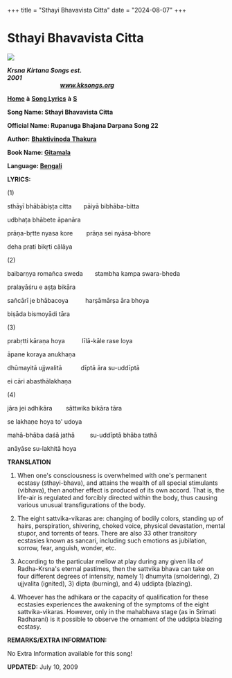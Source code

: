 +++
title = "Sthayi Bhavavista Citta"
date = "2024-08-07"
+++

# Sthayi Bhavavista Citta
**[![](http://kksongs.org/image_files/image002.jpg)](http://kksongs.org/)**

**_Krsna_** **_Kirtana Songs est. 2001_**                                                                                                                                                      **_www.kksongs.org_**

**[Home](http://kksongs.org/)** **à** **[Song Lyrics](http://kksongs.org/lyrics.html)** **à** **[S](http://kksongs.org/songs/song_s.html)**

**Song Name: Sthayi Bhavavista Citta**

**Official Name: Rupanuga Bhajana Darpana Song 22**

**Author:** [**Bhaktivinoda** **Thakura**](http://kksongs.org/authors/list/bhaktivinoda.html)

**Book Name: [Gitamala](http://kksongs.org/authors/gitamala.html)**

**Language: [Bengali](http://kksongs.org/language/list/bengali.html)**

**LYRICS:**

(1)

sthāyī bhābābiṣṭa citta       pāiyā bibhāba-bitta

udbhaṭa bhābete āpanāra

prāṇa-bṛtte nyasa kore        prāṇa sei nyāsa-bhore

deha prati bikṛti cālāya

(2)

baibarṇya romañca sweda       stambha kampa swara-bheda

pralayāśru e aṣṭa bikāra

sañcārī je bhābacoya          harṣāmārṣa āra bhoya

biṣāda bismoyādi tāra

(3)

prabṛtti kāraṇa hoya          līlā-kāle rase loya

āpane koraya anukhaṇa

dhūmayitā ujjwalitā           dīptā āra su-uddīptā

ei cāri abasthālakhaṇa

(4)

jāra jei adhikāra        sāttwika bikāra tāra

se lakhaṇe hoya to' udoya

mahā-bhāba daśā jathā         su-uddīptā bhāba tathā

anāyāse su-lakhitā hoya

**TRANSLATION**

1) When one's consciousness is overwhelmed with one's permanent ecstasy (sthayi-bhava), and attains the wealth of all special stimulants (vibhava), then another effect is produced of its own accord. That is, the life-air is regulated and forcibly directed within the body, thus causing various unusual transfigurations of the body.

2) The eight sattvika-vikaras are: changing of bodily colors, standing up of hairs, perspiration, shivering, choked voice, physical devastation, mental stupor, and torrents of tears. There are also 33 other transitory ecstasies known as sancari, including such emotions as jubilation, sorrow, fear, anguish, wonder, etc.

3) According to the particular mellow at play during any given lila of Radha-Krsna's eternal pastimes, then the sattvika bhava can take on four different degrees of intensity, namely 1) dhumyita (smoldering), 2) ujjvalita (ignited), 3) dipta (burning), and 4) uddipta (blazing).

4) Whoever has the adhikara or the capacity of qualification for these ecstasies experiences the awakening of the symptoms of the eight sattvika-vikaras. However, only in the mahabhava stage (as in Srimati Radharani) is it possible to observe the ornament of the uddipta blazing ecstasy.

**REMARKS/EXTRA INFORMATION:**

No Extra Information available for this song!

**UPDATED:** July 10, 2009